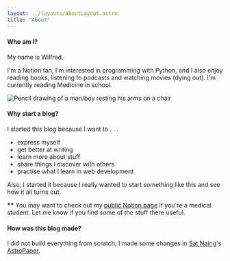 ```yaml
---
layout: ../layouts/AboutLayout.astro
title: "About"
---
```

#### Who am I?

My name is Wilfred.

I'm a Notion fan, I'm interested in programming with Python, and I also enjoy reading books, listening to podcasts and watching movies (dying out). 
I'm currently reading Medicine in school.


<div>
  <img src="/assets/picture.jpg" class="sm:w-1/2 mx-auto" alt="Pencil drawing of a man/boy resting his arms on a chair">
</div>


#### Why start a blog?

I started this blog because I want to . . .
- express myself
- get better at writing
- learn more about stuff
- share things I discover with others
- practise what I learn in web development


Also, I started it because I really wanted to start something like this and see how it all turns out.



**\*\*** You may want to check out my [public Notion page](https://oorbeng.notion.site) if you're a medical student. Let me know if you find some of the stuff there useful.


#### How was this blog made?

I did not build everything from scratch; I made some changes in [Sat Naing](https://github.com/satnaing)'s [AstroPaper](https://astro.build/themes/details/astro-paper/).
